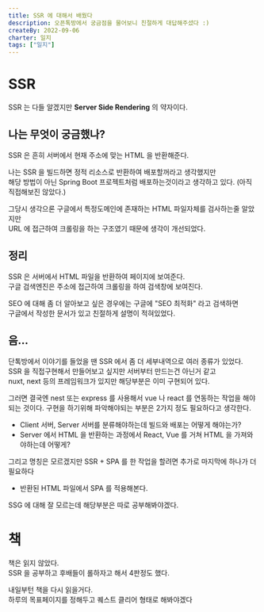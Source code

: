 ```yaml
---
title: SSR 에 대해서 배웠다
description: 오픈톡방에서 궁금점을 물어보니 친절하게 대답해주셨다 :)
createBy: 2022-09-06
charter: 일지
tags: ["일지"]
---
```


# SSR

SSR 는 다들 알겠지만 **Server Side Rendering** 의 약자이다.

## 나는 무엇이 궁금했나?

SSR 은 흔히 서버에서 현재 주소에 맞는 HTML 을 반환해준다.

나는 SSR 을 빌드하면 정적 리소스로 반환하여 배포할꺼라고 생각했지만  
해당 방법이 아닌 Spring Boot 프로젝트처럼 배포하는것이라고 생각하고 있다. (아직 직접해보진 않았다.)

그당시 생각으론 구글에서 특정도메인에 존재하는 HTML 파일자체를 검사하는줄 알았지만  
URL 에 접근하여 크롤링을 하는 구조였기 때문에 생각이 개선되었다.

## 정리

SSR 은 서버에서 HTML 파일을 반환하여 페이지에 보여준다.  
구글 검색엔진은 주소에 접근하여 크롤링을 하여 검색창에 보여진다.

SEO 에 대해 좀 더 알아보고 싶은 경우에는 구글에 "SEO 최적화" 라고 검색하면  
구글에서 작성한 문서가 있고 친절하게 설명이 적혀있었다.

## 음...

단톡방에서 이야기를 들었을 땐 SSR 에서 좀 더 세부내역으로 여러 종류가 있었다.  
SSR 을 직접구현해서 만들어보고 싶지만 서버부터 만드는건 아닌거 같고  
nuxt, next 등의 프레임워크가 있지만 해당부분은 이미 구현되어 있다.

그러면 결국엔 nest 또는 express 를 사용해서 vue 나 react 를 연동하는 작업을 해야되는 것이다.
구현을 하기위해 파악해야되는 부분은 2가지 정도 필요하다고 생각한다.

-   Client 서버, Server 서버를 분류해야하는데 빌드와 배포는 어떻게 해야는가?
-   Server 에서 HTML 을 반환하는 과정에서 React, Vue 를 거쳐 HTML 을 가져와야하는데 어떻게?

그리고 명칭은 모르겠지만 SSR + SPA 를 한 작업을 할려면 추가로 마지막에 하나가 더 필요하다

-   반환된 HTML 파일에서 SPA 를 적용해본다.

SSG 에 대해 잘 모르는데 해당부분은 따로 공부해봐야겠다.

# 책

책은 읽지 않았다.  
SSR 을 공부하고 후배들이 롤하자고 해서 4판정도 했다.

내일부턴 책을 다시 읽을거다.  
하루의 목표페이지를 정해두고 퀘스트 클리어 형태로 해봐야겠다
